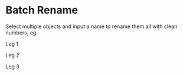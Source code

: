 <h1> Batch Rename </h1>

<!-- ![Alt Text](./gifs/maybe.gif) -->

Select multiple objects and input a name to rename them all with clean numbers, eg

Leg 1

Leg 2

Leg 3
